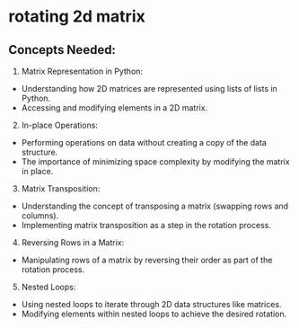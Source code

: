 # rotating 2d matrix

## Concepts Needed:
1. Matrix Representation in Python:

  * Understanding how 2D matrices are represented using lists of lists in Python.
  * Accessing and modifying elements in a 2D matrix.

2. In-place Operations:

  * Performing operations on data without creating a copy of the data structure.
  * The importance of minimizing space complexity by modifying the matrix in place.

3. Matrix Transposition:

  * Understanding the concept of transposing a matrix (swapping rows and columns).
  * Implementing matrix transposition as a step in the rotation process.

4. Reversing Rows in a Matrix:

  * Manipulating rows of a matrix by reversing their order as part of the rotation process.

5. Nested Loops:

  * Using nested loops to iterate through 2D data structures like matrices.
  * Modifying elements within nested loops to achieve the desired rotation.
